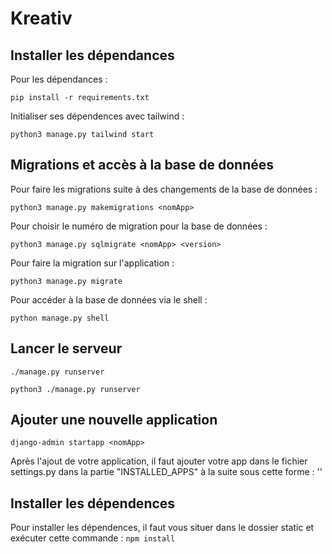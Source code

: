 # Kreativ

## Installer les dépendances

Pour les dépendances :
```
pip install -r requirements.txt
```

Initialiser ses dépendences avec tailwind :
```
python3 manage.py tailwind start
```

## Migrations et accès à la base de données

Pour faire les migrations suite à des changements de la base de données :
```
python3 manage.py makemigrations <nomApp>
```

Pour choisir le numéro de migration pour la base de données :
```
python3 manage.py sqlmigrate <nomApp> <version>
```

Pour faire la migration sur l'application :
```
python3 manage.py migrate
```

Pour accéder à la base de données via le shell :
```
python manage.py shell
```

## Lancer le serveur

```
./manage.py runserver
```

```
python3 ./manage.py runserver
```

## Ajouter une nouvelle application

```
django-admin startapp <nomApp>
```

Après l'ajout de votre application, il faut ajouter votre app dans le fichier settings.py dans la partie "INSTALLED_APPS" à la suite sous cette forme : '<nomApp>'

## Installer les dépendences

Pour installer les dépendences, il faut vous situer dans le dossier static et exécuter cette commande : ``` npm install ```